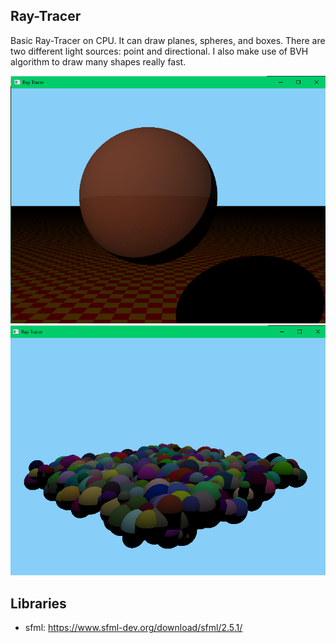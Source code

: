 ## Ray-Tracer
Basic Ray-Tracer on CPU. It can draw planes, spheres, and boxes.
There are two different light sources: point and directional.
I also make use of BVH algorithm to draw many shapes really fast.

![alt text](screenshots/Screenshot6.png)
![alt text](screenshots/Screenshot8.png)


## Libraries

- sfml: <https://www.sfml-dev.org/download/sfml/2.5.1/>
